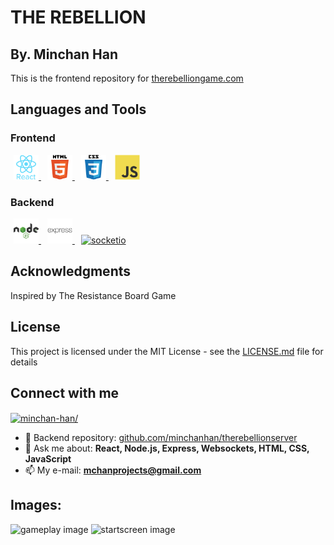 # THE REBELLION
## By. Minchan Han

This is the frontend repository for [therebelliongame.com](https://therebelliongame.com)

## Languages and Tools
### Frontend
<p align="left">
  <a href="https://reactjs.org/" target="_blank" rel="noreferrer" style="margin-left: 5px; margin-right: 5px;"> 
    <img src="https://raw.githubusercontent.com/devicons/devicon/master/icons/react/react-original-wordmark.svg" 
      alt="react" 
      width="40" 
      height="40"
    /> 
  </a>
  <a href="https://www.w3.org/html/" target="_blank" rel="noreferrer" style="margin-left: 5px; margin-right: 5px;"> 
    <img src="https://raw.githubusercontent.com/devicons/devicon/master/icons/html5/html5-original-wordmark.svg" 
      alt="html5" 
      width="40" 
      height="40"
    /> 
  </a>
  <a href="https://www.w3schools.com/css/" target="_blank" rel="noreferrer" style="margin-left: 5px; margin-right: 5px;"> 
    <img 
      src="https://raw.githubusercontent.com/devicons/devicon/master/icons/css3/css3-original-wordmark.svg" 
      alt="css3" 
      width="40" 
      height="40"
    /> 
  </a>
  <a href="https://developer.mozilla.org/en-US/docs/Web/JavaScript" target="_blank" rel="noreferrer" style="margin-left: 5px; margin-right: 5px;"> 
    <img src="https://raw.githubusercontent.com/devicons/devicon/master/icons/javascript/javascript-original.svg" 
      alt="javascript" 
      width="40" 
      height="40"
    /> 
  </a>
</p>

### Backend
<p align="left"> 
  <a href="https://nodejs.org" target="_blank" rel="noreferrer" style="margin-left: 5px; margin-right: 5px;"> 
    <img src="https://raw.githubusercontent.com/devicons/devicon/master/icons/nodejs/nodejs-original-wordmark.svg" 
      alt="nodejs" 
      width="40" 
      height="40"
    /> 
  </a>
  <a href="https://expressjs.com" target="_blank" rel="noreferrer" style="margin-left: 5px; margin-right: 5px;"> 
    <img 
      src="https://raw.githubusercontent.com/devicons/devicon/master/icons/express/express-original-wordmark.svg" 
      alt="express" 
      width="40" 
      height="40"
    /> 
  </a>
  <a href="https://socket.io/" target="_blank" rel="noreferrer" style="margin-left: 5px; margin-right: 5px;"> 
    <img src="https://raw.githubusercontent.com/minchanhan/therebellion/main/public/socketio.svg" 
      alt="socketio"
      width="40" 
      height="40"
    /> 
  </a>
</p>

## Acknowledgments
Inspired by The Resistance Board Game

## License
This project is licensed under the MIT License - see the [LICENSE.md](LICENSE.md) file for details

## Connect with me
<p align="left">
<a href="https://linkedin.com/in/minchan-han/" target="blank"><img align="center" src="https://raw.githubusercontent.com/rahuldkjain/github-profile-readme-generator/master/src/images/icons/Social/linked-in-alt.svg" alt="minchan-han/" height="30" width="40" /></a>
</p>

- 📝 Backend repository: [github.com/minchanhan/therebellionserver](https://github.com/minchanhan/therebellionserver)
- 💬 Ask me about: **React, Node.js, Express, Websockets, HTML, CSS, JavaScript**
- 📫 My e-mail: **mchanprojects@gmail.com**

## Images:
![gameplay image](https://raw.githubusercontent.com/minchanhan/therebellion/main/public/gameplay.png)
![startscreen image](https://raw.githubusercontent.com/minchanhan/therebellion/main/public/startscreen.png)